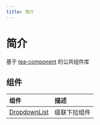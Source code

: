 ```yaml
---
title: 简介
---
```


# 简介

基于 [tea-component](https://tea-design.github.io/component) 的公共组件库

## 组件

| 组件                                      | 描述         |
| :---------------------------------------- | :----------- |
| [DropdownList](/components/dropdown-list) | 级联下拉组件 |
